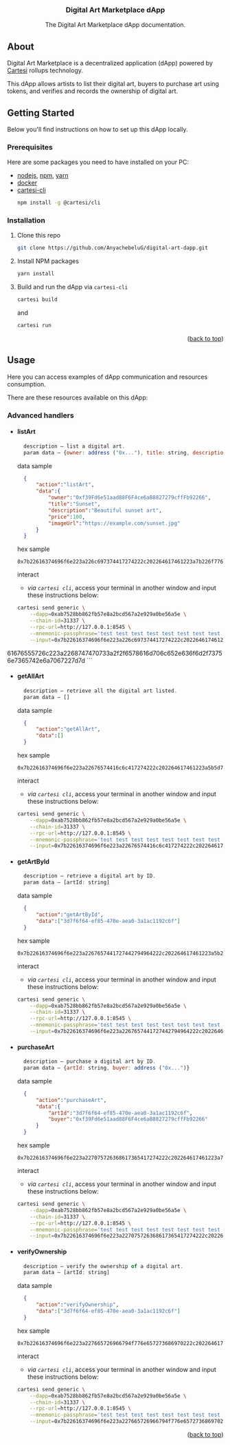 <a id="readme-top"></a>
<!-- PROJECT LOGO -->
<br />
<div align="center">
  <h3 align="center">Digital Art Marketplace dApp</h3>
  <p align="center">
    The Digital Art Marketplace dApp documentation.
  </p>
</div>

## About

<p>
    Digital Art Marketplace is a decentralized application (dApp) powered by <a href="https://docs.cartesi.io/cartesi-rollups/1.3/">Cartesi</a> rollups technology.
</p>
<p>
    This dApp allows artists to list their digital art, buyers to purchase art using tokens, and verifies and records the ownership of digital art.
</p>

## Getting Started

Below you'll find instructions on how to set up this dApp locally.

### Prerequisites

Here are some packages you need to have installed on your PC:

* [nodejs](https://nodejs.org/en), [npm](https://docs.npmjs.com/cli/v10/configuring-npm/install), [yarn](https://classic.yarnpkg.com/lang/en/docs/install/#debian-stable)
* [docker](https://docs.docker.com/get-docker/)
* [cartesi-cli](https://docs.cartesi.io/cartesi-rollups/1.3/development/migration/#install-cartesi-cli)
  ```sh
  npm install -g @cartesi/cli
  ```

### Installation

1. Clone this repo
   ```sh
   git clone https://github.com/AnyachebeluG/digital-art-dapp.git
   ```
2. Install NPM packages
   ```sh
   yarn install
   ```
3. Build and run the dApp via `cartesi-cli`
   ```sh
   cartesi build
   ```
   and
   ```sh
   cartesi run
   ```

<p align="right">(<a href="#readme-top">back to top</a>)</p>

## Usage

Here you can access examples of dApp communication and resources consumption.

There are these resources available on this dApp:

### Advanced handlers

* #### listArt
  ```js
    description — list a digital art.
    param data — {owner: address ("0x..."), title: string, description: string, price: number, imageUrl: string}
  ```
  data sample
  ```json
    {
        "action":"listArt",
        "data":{
            "owner":"0xf39Fd6e51aad88F6F4ce6aB8827279cffFb92266",
            "title":"Sunset",
            "description":"Beautiful sunset art",
            "price":100,
            "imageUrl":"https://example.com/sunset.jpg"
        }
    }
  ```
  hex sample
  ``` 
  0x7b22616374696f6e223a226c697374417274222c202264617461223a7b226f776e6572223a22307866333946643665353161616438384636463463653661423838323732373963666646623932323636222c20227469746c65223a2253756e736574222c20226465736372697074696f6e223a2242656175746966756c2073756e73657420617274222c20227072696365223a3130302c2022696d61676555726c223a2268747470733a2f2f6578616d706c652e636f6d2f73756e7365742e6a7067227d7d
  ```
  interact
    - *via `cartesi cli`*, access your terminal in another window and input these instructions below:

    ```sh
    cartesi send generic \
        --dapp=0xab7528bb862fb57e8a2bcd567a2e929a0be56a5e \
        --chain-id=31337 \
        --rpc-url=http://127.0.0.1:8545 \
        --mnemonic-passphrase='test test test test test test test test test test test junk' \
        --input=0x7b22616374696f6e223a226c697374417274222c202264617461223a7b226f776e6572223a22307866333946643665353161616438384636463463653661423838323732373963666646623932323636222c20227469746c65223a2253756e736574222c20226465736372697074696f6e223a2242656175746966756c2073756e73657420617274222c20227072696365223a3130302c2022696d

61676555726c223a2268747470733a2f2f6578616d706c652e636f6d2f73756e7365742e6a7067227d7d
    ```
* #### getAllArt
  ```js
    description — retrieve all the digital art listed.
    param data — []
  ```
  data sample
  ```json
    {
        "action":"getAllArt",
        "data":[]
    }
  ```
  hex sample
  ``` 
  0x7b22616374696f6e223a22676574416c6c417274222c202264617461223a5b5d7d
  ```
  interact
    - *via `cartesi cli`*, access your terminal in another window and input these instructions below:

    ```sh
    cartesi send generic \
        --dapp=0xab7528bb862fb57e8a2bcd567a2e929a0be56a5e \
        --chain-id=31337 \
        --rpc-url=http://127.0.0.1:8545 \
        --mnemonic-passphrase='test test test test test test test test test test test junk' \
        --input=0x7b22616374696f6e223a22676574416c6c417274222c202264617461223a5b5d7d
    ```
* #### getArtById
  ```js
    description — retrieve a digital art by ID.
    param data — [artId: string]
  ```
  data sample
  ```json
    {
        "action":"getArtById",
        "data":["3d7f6f64-ef85-470e-aea0-3a1ac1192c6f"]
    }
  ```
  hex sample
  ``` 
  0x7b22616374696f6e223a2267657441727442794964222c202264617461223a5b2233643766366636342d656638352d343730652d616561302d336131616331313932633666225d7d
  ```
  interact
    - *via `cartesi cli`*, access your terminal in another window and input these instructions below:

    ```sh
    cartesi send generic \
        --dapp=0xab7528bb862fb57e8a2bcd567a2e929a0be56a5e \
        --chain-id=31337 \
        --rpc-url=http://127.0.0.1:8545 \
        --mnemonic-passphrase='test test test test test test test test test test test junk' \
        --input=0x7b22616374696f6e223a2267657441727442794964222c202264617461223a5b2233643766366636342d656638352d343730652d616561302d336131616331313932633666225d7d
    ```

* #### purchaseArt
  ```js
    description — purchase a digital art by ID.
    param data — {artId: string, buyer: address ("0x...")}
  ```
  data sample
  ```json
    {
        "action":"purchaseArt",
        "data":{
            "artId":"3d7f6f64-ef85-470e-aea0-3a1ac1192c6f",
            "buyer":"0xf39Fd6e51aad88F6F4ce6aB8827279cffFb92266"
        }
    }
  ```
  hex sample
  ``` 
  0x7b22616374696f6e223a227075726368617365417274222c202264617461223a7b226172744964223a2233643766366636342d656638352d343730652d616561302d336131616331313932633666222c20226275796572223a22307866333946643665353161616438384636463463653661423838323732373963666646623932323636227d7d
  ```
  interact
    - *via `cartesi cli`*, access your terminal in another window and input these instructions below:

    ```sh
    cartesi send generic \
        --dapp=0xab7528bb862fb57e8a2bcd567a2e929a0be56a5e \
        --chain-id=31337 \
        --rpc-url=http://127.0.0.1:8545 \
        --mnemonic-passphrase='test test test test test test test test test test test junk' \
        --input=0x7b22616374696f6e223a227075726368617365417274222c202264617461223a7b226172744964223a2233643766366636342d656638352d343730652d616561302d336131616331313932633666222c20226275796572223a22307866333946643665353161616438384636463463653661423838323732373963666646623932323636227d7d
    ```

* #### verifyOwnership
  ```js
    description — verify the ownership of a digital art.
    param data — [artId: string]
  ```
  data sample
  ```json
    {
        "action":"verifyOwnership",
        "data":["3d7f6f64-ef85-470e-aea0-3a1ac1192c6f"]
    }
  ```
  hex sample
  ``` 
  0x7b22616374696f6e223a227665726966794f776e657273686970222c202264617461223a5b2233643766366636342d656638352d343730652d616561302d336131616331313932633666225d7d
  ```
  interact
    - *via `cartesi cli`*, access your terminal in another window and input these instructions below:

    ```sh
    cartesi send generic \
        --dapp=0xab7528bb862fb57e8a2bcd567a2e929a0be56a5e \
        --chain-id=31337 \
        --rpc-url=http://127.0.0.1:8545 \
        --mnemonic-passphrase='test test test test test test test test test test test junk' \
        --input=0x7b22616374696f6e223a227665726966794f776e657273686970222c202264617461223a5b2233643766366636342d656638352d343730652d616561302d336131616331313932633666225d7d
    ```

<p align="right">(<a href="#readme-top">back to top</a>)</p>
